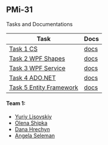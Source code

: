 ## PMi-31

Tasks and Documentations

| Task | Docs |
| --- | --- |
| [Task 1 CS](https://github.com/university-courses/PofCIS-Term5/tree/task1-cs) | [docs](https://university-courses.github.io/PofCIS-Term5/task1-cs/annotated.html) |
| [Task 2 WPF Shapes](https://github.com/university-courses/PofCIS-Term5/tree/task2-wpf-shapes) | [docs](https://university-courses.github.io/PofCIS-Term5/task2-wpf-shapes/annotated.html) |
| [Task 3 WPF Service](https://github.com/university-courses/PofCIS-Term5/tree/task3-wpf-service) | [docs](https://university-courses.github.io/PofCIS-Term5/task3-wpf-service/annotated.html) |
| [Task 4 ADO.NET](https://github.com/university-courses/PofCIS-Term5/tree/task4-ado-dotnet) | [docs](https://university-courses.github.io/PofCIS-Term5/task4-ado-dotnet/annotated.html) |
| [Task 5 Entity Framework](https://github.com/university-courses/PofCIS-Term5/tree/task5-entity-framework) | [docs](https://university-courses.github.io/PofCIS-Term5/task5-entity-framework/annotated.html) |

#### Team 1:
* [Yuriy Lisovskiy](https://github.com/YuriyLisovskiy)
* [Olena Shipka](https://github.com/oshipka)
* [Dana Hrechyn](https://github.com/danahrechyn123)
* [Angela Seleman](https://github.com/selemanka)
